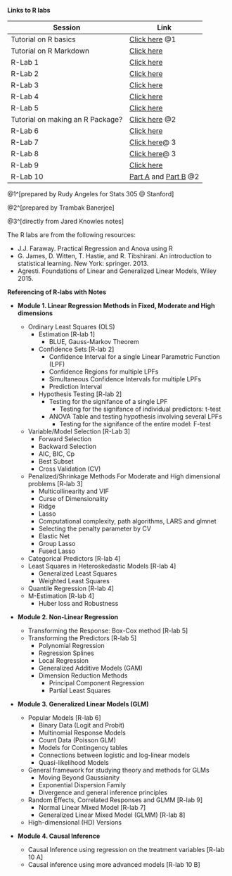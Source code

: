 <b>Links to R labs</b>

 
 
|Session| Link |
|-------|------|
|Tutorial on R basics|[Click here](https://www.dropbox.com/s/kx0ubups6bapmpe/1-R-tutorial.pdf?raw=1) @1|
|Tutorial on R Markdown | [Click here](https://www.dropbox.com/s/tvb9vn3qjluumoh/2-R-markdown.pdf?raw=1)|
|R-Lab 1| [Click here](https://www.dropbox.com/s/8c4lf3pbjb99xfj/lab-1.R?raw=1)|
|R-Lab 2| [Click here](https://www.dropbox.com/s/sd3ri05zjp7i2dh/lab-2.pdf?raw=1)|
|R-Lab 3| [Click here](https://www.dropbox.com/s/ie2hmqcy5etslaj/lab-3.pdf?raw=1)|
|R-Lab 4| [Click here](https://www.dropbox.com/s/7ikfxnatdn5kzub/lab-4.pdf?raw=1)|
|R-Lab 5| [Click here](https://www.dropbox.com/s/8yty4f935wz3tdr/lab-5.pdf?raw=1)|
|Tutorial on making an R Package? | [Click here](https://www.dropbox.com/s/nc7rxkqmwdvsewz/R-package-Tutorial.html?dl=0) @2|
|R-Lab 6| [Click here](https://www.dropbox.com/s/awygk31wf5ls39o/lab-6.pdf?raw=1)|
|R-Lab 7| [Click here](https://www.jaredknowles.com/journal/2013/11/25/getting-started-with-mixed-effect-models-in-r)@ 3|
|R-Lab 8| [Click here](https://www.jaredknowles.com/journal/2014/5/17/mixed-effects-tutorial-2-fun-with-mermod-objects)@ 3|
|R-Lab 9| [Click here](https://www.dropbox.com/s/rsgdhrc9d51tjnx/lab-9.pdf?raw=1)|
|R-Lab 10| [Part A](https://www.dropbox.com/s/9pq9n1nmk1twigd/lab-10-a.R?raw=1) and [Part B](https://www.dropbox.com/s/x93fyk0yq06c9b4/lab-10-b.R?raw=1) @2|

@1^[prepared by Rudy Angeles for Stats 305 @ Stanford]

@2^[prepared by Trambak Banerjee]

@3^[directly from Jared Knowles notes]

The R labs are from the following resources:

* J.J. Faraway. Practical Regression and Anova using R
* G. James, D. Witten, T. Hastie, and R. Tibshirani. An introduction to statistical learning.  New York: springer. 2013. 
* Agresti. Foundations of Linear and Generalized Linear Models, Wiley 2015. 

<b>Referencing of R-labs with Notes</b>

* <b> Module 1. Linear Regression Methods in Fixed, Moderate and High dimensions</b>
  * Ordinary Least Squares (OLS)
    * Estimation [R-lab 1]
      * BLUE, Gauss-Markov Theorem
    * Confidence Sets [R-lab 2]
      * Confidence Interval for a single Linear Parametric Function (LPF)
      * Confidence Regions for multiple LPFs
      * Simultaneous Confidence Intervals for multiple LPFs
      * Prediction Interval
    * Hypothesis Testing [R-lab 2]
      * Testing for the signifance of a single LPF
        * Testing for the signifance of individual predictors: t-test
      * ANOVA Table and testing hypothesis involving several LPFs 
        * Testing for the signifance of the entire model: F-test
  * Variable/Model Selection [R-Lab 3]
    * Forward Selection
    * Backward Selection
    * AIC, BIC, Cp
    * Best Subset
    * Cross Validation (CV)
  * Penalized/Shrinkage Methods For Moderate and High dimensional problems [R-lab 3]
    * Multicollinearity and VIF 
    * Curse of Dimensionality 
    * Ridge
    * Lasso
    * Computational complexity, path algorithms, LARS and glmnet
    * Selecting the penalty parameter by CV
    * Elastic Net
    * Group Lasso
    * Fused Lasso
  * Categorical Predictors [R-lab 4]
  * Least Squares in Heteroskedastic Models [R-lab 4]
    * Generalized Least Squares
    * Weighted Least Squares
  * Quantile Regression [R-lab 4]  
  * M-Estimation [R-lab 4] 
    * Huber loss and Robustness
  
  
* <b> Module 2. Non-Linear Regression</b>
  * Transforming the Response: Box-Cox method [R-lab 5]
  * Transforming the Predictors [R-lab 5]
    * Polynomial Regression
    * Regression Splines
    * Local Regression
    * Generalized Additive Models (GAM)
    * Dimension Reduction Methods
      * Principal Component Regression
      * Partial Least Squares
   
 * <b> Module 3. Generalized Linear Models (GLM) </b>
   * Popular Models  [R-lab 6]
     * Binary Data (Logit and Probit)
     * Multinomial Response Models
     * Count Data (Poisson GLM)
      - Models for Contingency tables
      - Connections between logistic and log-linear models
     * Quasi-likelihood Models
   * General framework for studying theory and methods for GLMs
     * Moving Beyond Gaussianity
     * Exponential Dispersion Family
     * Divergence and general inference principles
   * Random Effects, Correlated Responses and GLMM [R-lab 9]
     * Normal Linear Mixed Model [R-lab 7]
     * Generalized Linear Mixed Model (GLMM) [R-lab 8]
   <!-- * Joint Modeling and Time to event-->
   * High-dimensional (HD) Versions

         
* <b> Module 4. Causal Inference</b> 
  * Causal Inference using regression on the treatment variables [R-lab 10 A]
  * Causal inference using more advanced models [R-lab 10 B]
   
